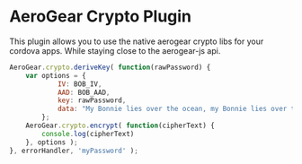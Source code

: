 AeroGear Crypto Plugin
======================

This plugin allows you to use the native aerogear crypto libs for your cordova apps. While staying close to the aerogear-js api.

```js
AeroGear.crypto.deriveKey( function(rawPassword) {
    var options = {
            IV: BOB_IV,
            AAD: BOB_AAD,
            key: rawPassword,
            data: "My Bonnie lies over the ocean, my Bonnie lies over the sea"
        };
    AeroGear.crypto.encrypt( function(cipherText) {
        console.log(cipherText)
    }, options ); 
}, errorHandler, 'myPassword' );

```

